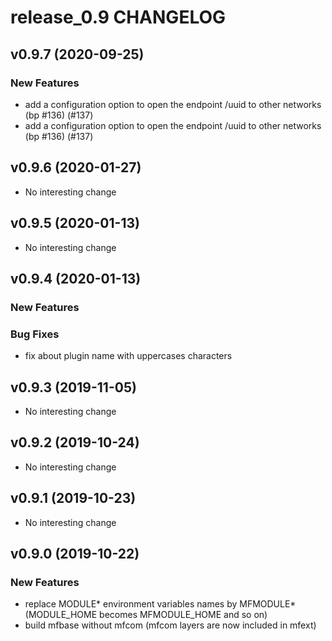 # release_0.9 CHANGELOG



## v0.9.7 (2020-09-25)

### New Features
- add a configuration option to open the endpoint /uuid to other networks (bp #136) (#137)
- add a configuration option to open the endpoint /uuid to other networks (bp #136) (#137)






## v0.9.6 (2020-01-27)

- No interesting change


## v0.9.5 (2020-01-13)

- No interesting change


## v0.9.4 (2020-01-13)

### New Features


### Bug Fixes
- fix about plugin name with uppercases characters





## v0.9.3 (2019-11-05)

- No interesting change


## v0.9.2 (2019-10-24)

- No interesting change


## v0.9.1 (2019-10-23)

- No interesting change


## v0.9.0 (2019-10-22)

### New Features
- replace MODULE* environment variables names by MFMODULE* (MODULE_HOME becomes MFMODULE_HOME and so on)
- build mfbase without mfcom (mfcom layers are now included in mfext)






